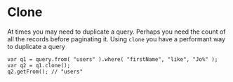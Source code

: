 # Clone

At times you may need to duplicate a query.  Perhaps you need the count of all the records before paginating it.  Using `clone` you have a performant way to duplicate a query

```text
var q1 = query.from( "users" ).where( "firstName", "like", "Jo%" );
var q2 = q1.clone();
q2.getFrom(); // "users"
```



